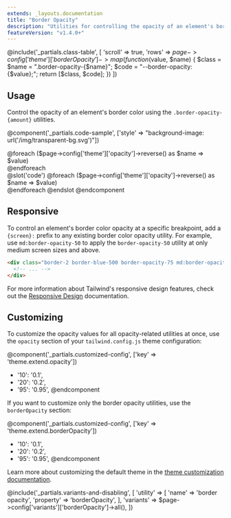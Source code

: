 ```yaml
---
extends: _layouts.documentation
title: "Border Opacity"
description: "Utilities for controlling the opacity of an element's border color."
featureVersion: "v1.4.0+"
---
```


@include('_partials.class-table', [
  'scroll' => true,
  'rows' => $page->config['theme']['borderOpacity']->map(function ($value, $name) {
    $class = $name = ".border-opacity-{$name}";
    $code = "--border-opacity: {$value};";
    return [$class, $code];
  })
])

## Usage

Control the opacity of an element's border color using the `.border-opacity-{amount}` utilities.

@component('_partials.code-sample', ['style' => "background-image: url('/img/transparent-bg.svg')"])
<div class="flex justify-around" >
  @foreach ($page->config['theme']['opacity']->reverse() as $name => $value)
    <div class="h-16 w-16 rounded border-4 border-blue-500 border-opacity-{{ $name }}">
    </div>
  @endforeach
</div>
@slot('code')
@foreach ($page->config['theme']['opacity']->reverse() as $name => $value)
<div class="border-blue-500 border-opacity-{{ $name }}"></div>
@endforeach
@endslot
@endcomponent

## Responsive

To control an element's border color opacity at a specific breakpoint, add a `{screen}:` prefix to any existing border color opacity utility. For example, use `md:border-opacity-50` to apply the `border-opacity-50` utility at only medium screen sizes and above.

```html
<div class="border-2 border-blue-500 border-opacity-75 md:border-opacity-50">
  <!-- ... -->
</div>
```

For more information about Tailwind's responsive design features, check out the [Responsive Design](/docs/responsive-design) documentation.

## Customizing

To customize the opacity values for all opacity-related utilities at once, use the `opacity` section of your `tailwind.config.js` theme configuration:

@component('_partials.customized-config', ['key' => 'theme.extend.opacity'])
+ '10': '0.1',
+ '20': '0.2',
+ '95': '0.95',
@endcomponent

If you want to customize only the border opacity utilities, use the `borderOpacity` section:

@component('_partials.customized-config', ['key' => 'theme.extend.borderOpacity'])
+ '10': '0.1',
+ '20': '0.2',
+ '95': '0.95',
@endcomponent

Learn more about customizing the default theme in the [theme customization documentation](/docs/theme#customizing-the-default-theme).

@include('_partials.variants-and-disabling', [
    'utility' => [
        'name' => 'border opacity',
        'property' => 'borderOpacity',
    ],
    'variants' => $page->config['variants']['borderOpacity']->all(),
])
